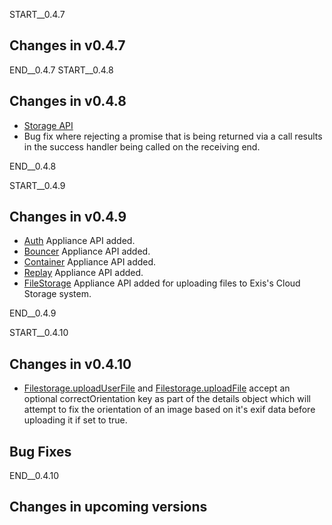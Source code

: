 START__0.4.7
## Changes in v0.4.7

END__0.4.7
START__0.4.8
## Changes in v0.4.8
* [Storage API](#RiffleStorage)
* Bug fix where rejecting a promise that is being returned via a call results in the success handler being called on the receiving end.

END__0.4.8

START__0.4.9
## Changes in v0.4.9
* [Auth](#Auth) Appliance API added.
* [Bouncer](#Bouncer) Appliance API added.
* [Container](#Container) Appliance API added.
* [Replay](#Replay) Appliance API added.
* [FileStorage](#FileStorage) Appliance API added for uploading files to Exis's Cloud Storage system.

END__0.4.9

START__0.4.10
## Changes in v0.4.10
* [Filestorage.uploadUserFile](#filestorage-uploaduserfile) and [Filestorage.uploadFile](#filestorage-uploadfile) accept an optional correctOrientation key as part of the details object which will attempt to fix the orientation of an image based on it's exif data before uploading it if set to true.

## Bug Fixes

END__0.4.10

## Changes in upcoming versions
